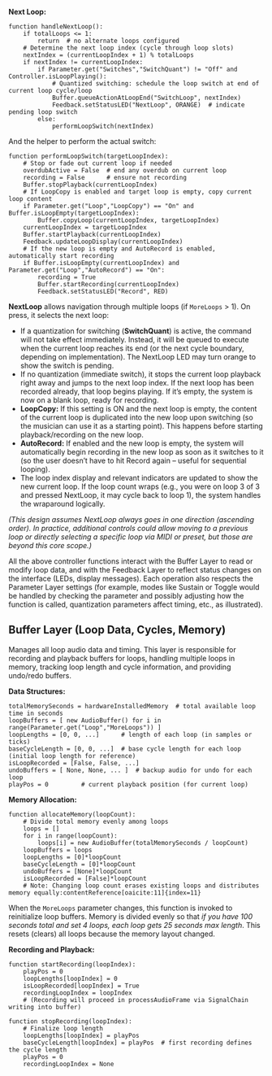 **Next Loop:**

```pseudo
function handleNextLoop():
    if totalLoops <= 1:
        return  # no alternate loops configured
    # Determine the next loop index (cycle through loop slots)
    nextIndex = (currentLoopIndex + 1) % totalLoops
    if nextIndex != currentLoopIndex:
        if Parameter.get("Switches","SwitchQuant") != "Off" and Controller.isLoopPlaying():
            # Quantized switching: schedule the loop switch at end of current loop cycle/loop
            Buffer.queueActionAtLoopEnd("SwitchLoop", nextIndex)
            Feedback.setStatusLED("NextLoop", ORANGE)  # indicate pending loop switch
        else:
            performLoopSwitch(nextIndex)
```

And the helper to perform the actual switch:

```pseudo
function performLoopSwitch(targetLoopIndex):
    # Stop or fade out current loop if needed
    overdubActive = False  # end any overdub on current loop
    recording = False      # ensure not recording
    Buffer.stopPlayback(currentLoopIndex)
    # If LoopCopy is enabled and target loop is empty, copy current loop content
    if Parameter.get("Loop","LoopCopy") == "On" and Buffer.isLoopEmpty(targetLoopIndex):
        Buffer.copyLoop(currentLoopIndex, targetLoopIndex)
    currentLoopIndex = targetLoopIndex
    Buffer.startPlayback(currentLoopIndex)
    Feedback.updateLoopDisplay(currentLoopIndex)
    # If the new loop is empty and AutoRecord is enabled, automatically start recording
    if Buffer.isLoopEmpty(currentLoopIndex) and Parameter.get("Loop","AutoRecord") == "On":
        recording = True
        Buffer.startRecording(currentLoopIndex)
        Feedback.setStatusLED("Record", RED)
```

**NextLoop** allows navigation through multiple loops (if `MoreLoops` > 1). On press, it selects the next loop:

- If a quantization for switching (**SwitchQuant**) is active, the command will not take effect immediately. Instead, it will be queued to execute when the current loop reaches its end (or the next cycle boundary, depending on implementation). The NextLoop LED may turn orange to show the switch is pending.
- If no quantization (immediate switch), it stops the current loop playback right away and jumps to the next loop index. If the next loop has been recorded already, that loop begins playing. If it’s empty, the system is now on a blank loop, ready for recording.
- **LoopCopy:** If this setting is ON and the next loop is empty, the content of the current loop is duplicated into the new loop upon switching (so the musician can use it as a starting point). This happens before starting playback/recording on the new loop.
- **AutoRecord:** If enabled and the new loop is empty, the system will automatically begin recording in the new loop as soon as it switches to it (so the user doesn’t have to hit Record again – useful for sequential looping).
- The loop index display and relevant indicators are updated to show the new current loop. If the loop count wraps (e.g., you were on loop 3 of 3 and pressed NextLoop, it may cycle back to loop 1), the system handles the wraparound logically.

*(This design assumes NextLoop always goes in one direction (ascending order). In practice, additional controls could allow moving to a previous loop or directly selecting a specific loop via MIDI or preset, but those are beyond this core scope.)*

All the above controller functions interact with the Buffer Layer to read or modify loop data, and with the Feedback Layer to reflect status changes on the interface (LEDs, display messages). Each operation also respects the Parameter Layer settings (for example, modes like Sustain or Toggle would be handled by checking the parameter and possibly adjusting how the function is called, quantization parameters affect timing, etc., as illustrated).

## Buffer Layer (Loop Data, Cycles, Memory)

Manages all loop audio data and timing. This layer is responsible for recording and playback buffers for loops, handling multiple loops in memory, tracking loop length and cycle information, and providing undo/redo buffers.

**Data Structures:**

```pseudo
totalMemorySeconds = hardwareInstalledMemory  # total available loop time in seconds
loopBuffers = [ new AudioBuffer() for i in range(Parameter.get("Loop","MoreLoops")) ]
loopLengths = [0, 0, ...]      # length of each loop (in samples or ticks)
baseCycleLength = [0, 0, ...]  # base cycle length for each loop (initial loop length for reference)
isLoopRecorded = [False, False, ...]
undoBuffers = [ None, None, ... ]  # backup audio for undo for each loop
playPos = 0         # current playback position (for current loop)
```

**Memory Allocation:**

```pseudo
function allocateMemory(loopCount):
    # Divide total memory evenly among loops
    loops = [] 
    for i in range(loopCount):
        loops[i] = new AudioBuffer(totalMemorySeconds / loopCount) 
    loopBuffers = loops
    loopLengths = [0]*loopCount
    baseCycleLength = [0]*loopCount
    undoBuffers = [None]*loopCount
    isLoopRecorded = [False]*loopCount
    # Note: Changing loop count erases existing loops and distributes memory equally:contentReference[oaicite:11]{index=11}
```

When the `MoreLoops` parameter changes, this function is invoked to reinitialize loop buffers. Memory is divided evenly so that *if you have 100 seconds total and set 4 loops, each loop gets 25 seconds max length*. This resets (clears) all loops because the memory layout changed.

**Recording and Playback:**

```pseudo
function startRecording(loopIndex):
    playPos = 0
    loopLengths[loopIndex] = 0
    isLoopRecorded[loopIndex] = True
    recordingLoopIndex = loopIndex
    # (Recording will proceed in processAudioFrame via SignalChain writing into buffer)

function stopRecording(loopIndex):
    # Finalize loop length
    loopLengths[loopIndex] = playPos
    baseCycleLength[loopIndex] = playPos  # first recording defines the cycle length
    playPos = 0
    recordingLoopIndex = None
